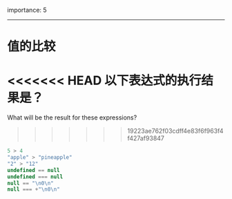 importance: 5

---

# 值的比较

<<<<<<< HEAD
以下表达式的执行结果是？
=======
What will be the result for these expressions?
>>>>>>> 19223ae762f03cdff4e83f6f963f4f427af93847

```js no-beautify
5 > 4
"apple" > "pineapple"
"2" > "12"
undefined == null
undefined === null
null == "\n0\n"
null === +"\n0\n"
```

